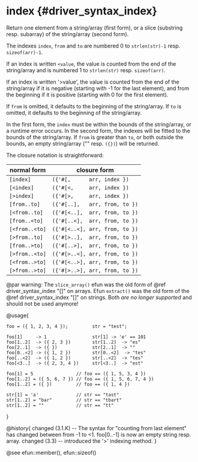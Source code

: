 index {#driver_syntax_index}
============================
Return one element from a string/array (first form), or a slice (substring resp. subarray) of the string/array (second form).

The indexes `index`, `from` and `to` are numbered 0 to `strlen(str)-1` resp. `sizeof(arr)-1`.

If an index is written `<value`, the value is counted from the end of the string/array and is numbered 1 to `strlen(str)` resp. `sizeof(arr)`.

If an index is written '>value', the value is counted from the end of the string/array if it is negative (starting with -1 for the last element), and from the beginning if it is positive (starting with 0 for the first element).

If `from` is omitted, it defaults to the beginning of the string/array. If `to` is omitted, it defaults to the beginning of the string/array.

In the first form, the `index` must be within the bounds of the string/array, or a runtime error occurs. In the second form, the indexes will be fitted to the bounds of the string/array. If `from` is greater than `to`, or both outside the bounds, an empty string/array ("" resp. `({})`) will be returned.

The closure notation is straightforward:

| normal form      | closure form                     |
|------------------|----------------------------------|
| `[index]`        | `({'#[,      arr, index })`      |
| `[<index]`       | `({'#[<,     arr, index })`      |
| `[>index]`       | `({'#[>,     arr, index })`      |
| `[from..to]`     | `({'#[..],   arr, from, to })`   |
| `[<from..to]`    | `({'#[<..],  arr, from, to })`   |
| `[from..<to]`    | `({'#[..<],  arr, from, to })`   |
| `[<from..<to]`   | `({'#[<..<], arr, from, to })`   |
| `[>from..to]`    | `({'#[>..],  arr, from, to })`   |
| `[from..>to]`    | `({'#[..>],  arr, from, to })`   |
| `[>from..<to]`   | `({'#[>..<], arr, from, to })`   |
| `[<from..>to]`   | `({'#[<..>], arr, from, to })`   |
| `[>from..>to]`   | `({'#[>..>], arr, from, to })`   |

@par warning: The `slice_array()` efun was the old form of @ref driver_syntax_index "[]" on arrays. Efun `extract()` was the old form of the @ref driver_syntax_index "[]" on strings. Both <em>are no longer supported</em> and should not be used anymore!

@usage{
~~~{.c}
foo = ({ 1, 2, 3, 4 });         str = "test";

foo[1]     -> 1                 str[1] -> 'e' == 101
foo[1..2]  -> ({ 2, 3 })        str[1..2]  -> "es"
foo[2..1]  -> ({ })             str[2..1]  -> ""
foo[0..<2] -> ({ 1, 2 })        str[0..<2]  -> "tes"
foo[..<2]  -> ({ 1, 2 })        str[..<2]  -> "tes"
foo[<3..]  -> ({ 2, 3, 4 })     str[<3..]  -> "est"

foo[1] = 5                // foo == ({ 1, 5, 3, 4 })
foo[1..2] = ({ 5, 6, 7 }) // foo == ({ 1, 5, 6, 7, 4 })
foo[1..2] = ({ })         // foo == ({ 1, 4 })

str[1] = 'a'              // str == "tast"
str[1..2] = "bar"         // str == "tbart"
str[1..2] = ""            // str == "tt"

~~~

}

@history{
changed (3.1.K) -- The syntax for "counting from last element" has changed between from -1 to <1. foo[0..-1] is now an empty string resp. array.
changed (3.3) -- introduced the '>' indexing method.
}

@see efun::member(), efun::sizeof()
